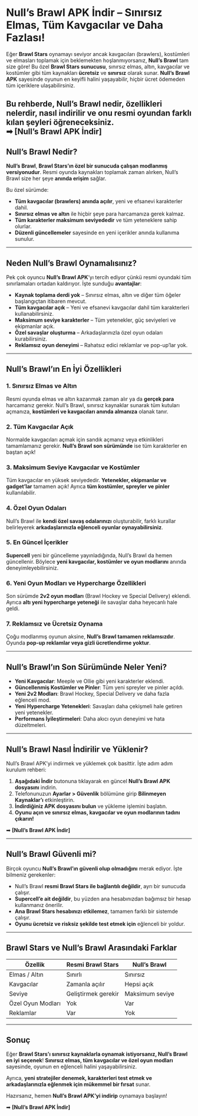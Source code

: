 # Null’s Brawl APK İndir – Sınırsız Elmas, Tüm Kavgacılar ve Daha Fazlası!  

Eğer **Brawl Stars** oynamayı seviyor ancak kavgacıları (brawlers), kostümleri ve elmasları toplamak için beklemekten hoşlanmıyorsanız, **Null’s Brawl** tam size göre! Bu özel **Brawl Stars sunucusu**, sınırsız elmas, altın, kavgacılar ve kostümler gibi tüm kaynakları **ücretsiz** ve **sınırsız** olarak sunar. **Null’s Brawl APK** sayesinde oyunun en keyifli halini yaşayabilir, hiçbir ücret ödemeden tüm içeriklere ulaşabilirsiniz.  

Bu rehberde, **Null’s Brawl nedir, özellikleri nelerdir, nasıl indirilir** ve onu resmi oyundan farklı kılan şeyleri öğreneceksiniz.  
➡ **[Null’s Brawl APK İndir]**
---

## Null’s Brawl Nedir?  

**Null’s Brawl**, **Brawl Stars’ın özel bir sunucuda çalışan modlanmış versiyonudur**. Resmi oyunda kaynakları toplamak zaman alırken, Null’s Brawl size her şeye **anında erişim** sağlar.  

Bu özel sürümde:  
- **Tüm kavgacılar (brawlers) anında açılır**, yeni ve efsanevi karakterler dahil.  
- **Sınırsız elmas ve altın** ile hiçbir şeye para harcamanıza gerek kalmaz.  
- **Tüm karakterler maksimum seviyededir** ve tüm yeteneklere sahip olurlar.  
- **Düzenli güncellemeler** sayesinde en yeni içerikler anında kullanıma sunulur.  

---

## Neden Null’s Brawl Oynamalısınız?  

Pek çok oyuncu **Null’s Brawl APK**’yı tercih ediyor çünkü resmi oyundaki tüm sınırlamaları ortadan kaldırıyor. İşte sunduğu **avantajlar**:  

- **Kaynak toplama derdi yok** – Sınırsız elmas, altın ve diğer tüm öğeler başlangıçtan itibaren mevcut.  
- **Tüm kavgacılar açık** – Yeni ve efsanevi kavgacılar dahil tüm karakterleri kullanabilirsiniz.  
- **Maksimum seviye karakterler** – Tüm yetenekler, güç seviyeleri ve ekipmanlar açık.  
- **Özel savaşlar oluşturma** – Arkadaşlarınızla özel oyun odaları kurabilirsiniz.  
- **Reklamsız oyun deneyimi** – Rahatsız edici reklamlar ve pop-up’lar yok.  

---

## Null’s Brawl’ın En İyi Özellikleri  

### 1. **Sınırsız Elmas ve Altın**  
Resmi oyunda elmas ve altın kazanmak zaman alır ya da **gerçek para** harcamanız gerekir. Null’s Brawl, sınırsız kaynaklar sunarak tüm kutuları açmanıza, **kostümleri ve kavgacıları anında almanıza** olanak tanır.  

### 2. **Tüm Kavgacılar Açık**  
Normalde kavgacıları açmak için sandık açmanız veya etkinlikleri tamamlamanız gerekir. **Null’s Brawl son sürümünde** ise tüm karakterler en baştan açık!  

### 3. **Maksimum Seviye Kavgacılar ve Kostümler**  
Tüm kavgacılar en yüksek seviyededir. **Yetenekler, ekipmanlar ve gadget’lar** tamamen açık! Ayrıca **tüm kostümler, spreyler ve pinler** kullanılabilir.  

### 4. **Özel Oyun Odaları**  
Null’s Brawl ile **kendi özel savaş odalarınızı** oluşturabilir, farklı kurallar belirleyerek **arkadaşlarınızla eğlenceli oyunlar oynayabilirsiniz**.  

### 5. **En Güncel İçerikler**  
**Supercell** yeni bir güncelleme yayınladığında, Null’s Brawl da hemen güncellenir. Böylece **yeni kavgacılar, kostümler ve oyun modlarını** anında deneyimleyebilirsiniz.  

### 6. **Yeni Oyun Modları ve Hypercharge Özellikleri**  
Son sürümde **2v2 oyun modları** (Brawl Hockey ve Special Delivery) eklendi. Ayrıca **altı yeni hypercharge yeteneği** ile savaşlar daha heyecanlı hale geldi.  

### 7. **Reklamsız ve Ücretsiz Oynama**  
Çoğu modlanmış oyunun aksine, **Null’s Brawl tamamen reklamsızdır**. Oyunda **pop-up reklamlar veya gizli ücretlendirme yoktur**.  

---

## Null’s Brawl’ın Son Sürümünde Neler Yeni?  

- **Yeni Kavgacılar**: Meeple ve Ollie gibi yeni karakterler eklendi.  
- **Güncellenmiş Kostümler ve Pinler**: Tüm yeni spreyler ve pinler açıldı.  
- **Yeni 2v2 Modları**: Brawl Hockey, Special Delivery ve daha fazla eğlenceli mod.  
- **Yeni Hypercharge Yetenekleri**: Savaşları daha çekişmeli hale getiren yeni yetenekler.  
- **Performans İyileştirmeleri**: Daha akıcı oyun deneyimi ve hata düzeltmeleri.  

---

## Null’s Brawl Nasıl İndirilir ve Yüklenir?  

Null’s Brawl APK’yi indirmek ve yüklemek çok basittir. İşte adım adım kurulum rehberi:  

1. **Aşağıdaki İndir** butonuna tıklayarak en güncel **Null’s Brawl APK dosyasını** indirin.  
2. Telefonunuzun **Ayarlar > Güvenlik** bölümüne girip **Bilinmeyen Kaynaklar’ı** etkinleştirin.  
3. **İndirdiğiniz APK dosyasını bulun** ve yükleme işlemini başlatın.  
4. **Oyunu açın ve sınırsız elmas, kavgacılar ve oyun modlarının tadını çıkarın!**  

➡ **[Null’s Brawl APK İndir]**  

---

## Null’s Brawl Güvenli mi?  

Birçok oyuncu **Null’s Brawl’ın güvenli olup olmadığını** merak ediyor. İşte bilmeniz gerekenler:  

- Null’s Brawl **resmi Brawl Stars ile bağlantılı değildir**, ayrı bir sunucuda çalışır.  
- **Supercell’e ait değildir**, bu yüzden ana hesabınızdan bağımsız bir hesap kullanmanız önerilir.  
- **Ana Brawl Stars hesabınızı etkilemez**, tamamen farklı bir sistemde çalışır.  
- **Oyunu ücretsiz ve risksiz şekilde test etmek için** eğlenceli bir yoldur.  

---

## Brawl Stars ve Null’s Brawl Arasındaki Farklar  

| **Özellik**       | **Resmi Brawl Stars** | **Null’s Brawl** |  
|------------------|--------------------|-----------------|  
| Elmas / Altın   | Sınırlı            | Sınırsız        |  
| Kavgacılar      | Zamanla açılır      | Hepsi açık      |  
| Seviye          | Geliştirmek gerekir | Maksimum seviye |  
| Özel Oyun Modları | Yok                 | Var             |  
| Reklamlar       | Var                 | Yok             |  

---

## Sonuç  

Eğer **Brawl Stars’ı sınırsız kaynaklarla oynamak istiyorsanız, Null’s Brawl en iyi seçenek**! **Sınırsız elmas, tüm kavgacılar ve özel oyun modları** sayesinde, oyunun en eğlenceli halini yaşayabilirsiniz.  

Ayrıca, **yeni stratejiler denemek, karakterleri test etmek ve arkadaşlarınızla eğlenmek için mükemmel bir fırsat** sunar.  

Hazırsanız, hemen **Null’s Brawl APK’yi indirip** oynamaya başlayın!  

➡ **[Null’s Brawl APK İndir]**
